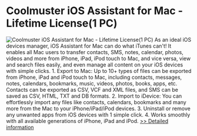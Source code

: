 # Coolmuster iOS Assistant for Mac - Lifetime License(1 PC)
![Coolmuster iOS Assistant for Mac - Lifetime License(1 PC)](https://mycommerce.akamaized.net/api/pimages/P300882061/BIG/300882061.PNG)
As an ideal iOS devices manager, iOS Assistant for Mac can do what iTunes can't! It enables all Mac users to transfer contacts, SMS, notes, calendar, photos, videos and more from iPhone, iPad, iPod touch to Mac, and vice versa, view and search files easily, and even manage all content on your iOS devices with simple clicks. 1. Export to Mac: Up to 10+ types of files can be exported from iPhone, iPad and iPod touch to Mac, including contacts, messages, notes, calendars, bookmarks, music, videos, photos, books, apps, etc. Contacts can be exported as CSV, VCF and XML files, and SMS can be saved as CSV, HTML, TXT and DB formats. 2. Import to iDevice: You can effortlessly import any files like contacts, calendars, bookmarks and many more from the Mac to your iPhone/iPad/iPod devices. 3. Uninstall or remove any unwanted apps from iOS devices with 1 simple click. 4. Works smoothly with all available generations of iPhone, iPad and iPod.
[>> Detailed information](https://secure.shareit.com/shareit/product.html?productid=300882061&affiliateid=200057808)
